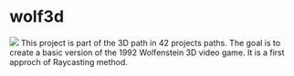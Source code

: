 # wolf3d

<img src='wolf3d.gif'/>
This project is part of the 3D path in 42 projects paths.
The goal is to create a basic version of the 1992 Wolfenstein 3D video game. 
It is a first approch of Raycasting method.
